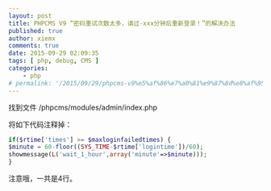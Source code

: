 ```yaml
---
layout: post
title: PHPCMS V9 “密码重试次数太多，请过-xxx分钟后重新登录！”的解决办法
published: true
author: xiemx
comments: true
date: 2015-09-29 02:09:35
tags: [ php, debug, CMS ]
categories:
    - php
# permalink: '/2015/09/29/phpcms-v9%e5%af%86%e7%a0%81%e9%87%8d%e8%af%95%e6%ac%a1%e6%95%b0%e5%a4%aa%e5%a4%9a%ef%bc%8c%e8%af%b7%e8%bf%87-xxx%e5%88%86%e9%92%9f%e5%90%8e%e9%87%8d%e6%96%b0%e7%99%bb%e5%bd%95%ef%bc%81'
---
```

找到文件 /phpcms/modules/admin/index.php

将如下代码注释掉：
```php
if($rtime['times'] >= $maxloginfailedtimes) {
$minute = 60-floor((SYS_TIME-$rtime['logintime'])/60);
showmessage(L('wait_1_hour',array('minute'=>$minute)));
}
```
注意哦，一共是4行。